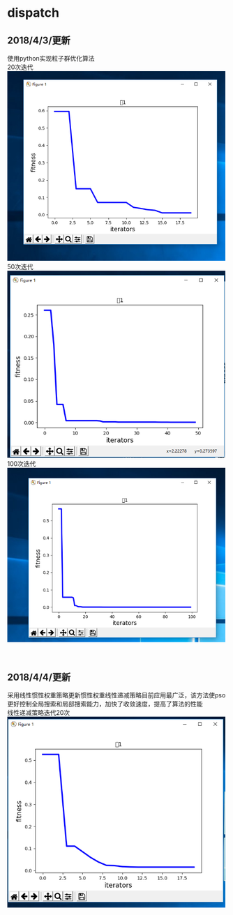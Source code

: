 # dispatch
2018/4/3/更新
-----------
使用python实现粒子群优化算法
<br>
20次迭代
<br>
<img src="https://github.com/wangqifan/dispatch/blob/master/20.PNG" width=500>
<br>
50次迭代
<br>
<img src="https://github.com/wangqifan/dispatch/blob/master/50.PNG" width=500>
<br>
100次迭代
<br>
<img src="https://github.com/wangqifan/dispatch/blob/master/100.PNG" width=500>

<br>

2018/4/4/更新
------------

采用线性惯性权重策略更新惯性权重线性递减策略目前应用最广泛，该方法使pso更好控制全局搜索和局部搜索能力，加快了收敛速度，提高了算法的性能<br>
线性递减策略迭代20次
<img src="https://github.com/wangqifan/dispatch/blob/master/linear.PNG" width=500>
